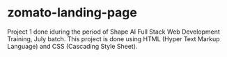 # zomato-landing-page
Project 1 done iduring the period of Shape AI Full Stack Web Development Training, July batch.
This project is done using HTML (Hyper Text Markup Language) and CSS (Cascading Style Sheet).
